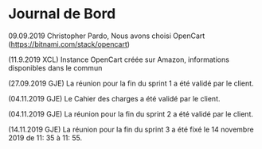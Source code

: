 # Journal de Bord
09.09.2019  Christopher Pardo, Nous avons choisi  OpenCart (https://bitnami.com/stack/opencart)

(11.9.2019 XCL) Instance OpenCart créée sur Amazon, informations disponibles dans le commun

(27.09.2019 GJE) La réunion pour la fin du sprint 1 a été validé par le client.

(04.11.2019 GJE) Le Cahier des charges a été validé par le client.

(04.11.2019 GJE) La réunion pour la fin du sprint 2 a été validé par le client.

(14.11.2019 GJE) La réunion pour la fin du sprint 3 a été fixé le 14 novembre 2019 de 11: 35 à 11: 55.
